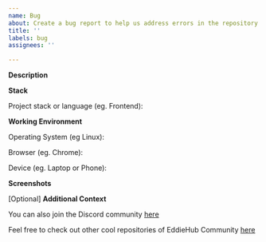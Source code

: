 ```yaml
---
name: Bug
about: Create a bug report to help us address errors in the repository.
title: ''
labels: bug
assignees: ''

---
```


**Description**

<!-- A clear and concise description of what the bug is. -->

**Stack**

Project stack or language (eg. Frontend):

**Working Environment**

Operating System (eg Linux):

Browser (eg. Chrome):

Device (eg. Laptop or Phone):

**Screenshots**

<!-- Please add a screenshot if applicable -->

[Optional] **Additional Context**

<!-- Add any other context about the problem here. -->

You can also join the Discord community [here](http://discord.eddiehub.org)

Feel free to check out other cool repositories of EddieHub Community [here](https://github.com/EddieHubCommunity)
